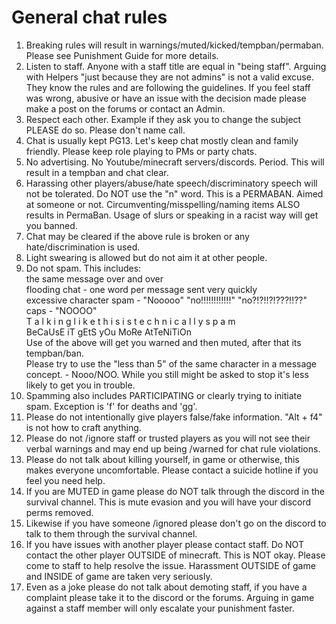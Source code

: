 
# General chat rules

1. Breaking rules will result in warnings/muted/kicked/tempban/permaban. Please see Punishment Guide for more details.
2. Listen to staff. Anyone with a staff title are equal in "being staff". Arguing with Helpers "just because they are not admins" is not a valid excuse. They know the rules and are following the guidelines. If you feel staff was wrong, abusive or have an issue with the decision made please make a post on the forums or contact an Admin.
3. Respect each other. Example if they ask you to change the subject PLEASE do so. Please don't name call.
4. Chat is usually kept PG13. Let's keep chat mostly clean and family friendly. Please keep role playing to PMs or party chats. 
5. No advertising. No Youtube/minecraft servers/discords. Period. This will result in a tempban and chat clear.
6. Harassing other players/abuse/hate speech/discriminatory speech will not be tolerated. Do NOT use the "n" word. This is a PERMABAN. Aimed at someone or not. Circumventing/misspelling/naming items ALSO results in PermaBan. Usage of slurs or speaking in a racist way will get you banned.
7. Chat may be cleared if the above rule is broken or any hate/discrimination is used. 
8. Light swearing is allowed but do not aim it at other people.
9. Do not spam. This includes:<br>
the same message over and over<br>
flooding chat - one word per message sent very quickly<br>
excessive character spam - "Nooooo" "no!!!!!!!!!!!!" "no?!?!!?!???!!??"<br>
caps - "NOOOO"<br>
T a l k i n g  l i k e  t h i s  i s  t e c h n i c a l l y  s p a m<br>
BeCaUsE iT gEtS yOu MoRe AtTeNiTiOn<br>
Use of the above will get you warned and then muted, after that its tempban/ban. <br>
Please try to use the "less than 5" of the same character in a message concept. - Nooo/NOO. 
While you still might be asked to stop it's less likely to get you in trouble.
10. Spamming also includes PARTICIPATING or clearly trying to initiate spam. Exception is 'f' for deaths and 'gg'.
11. Please do not intentionally give players false/fake information. "Alt + f4" is not how to craft anything. 
12. Please do not /ignore staff or trusted players as you will not see their verbal warnings and may end up being /warned for chat rule violations.
13. Please do not talk about killing yourself, in game or otherwise, this makes everyone uncomfortable. Please contact a suicide hotline if you feel you need help. 
14. If you are MUTED in game please do NOT talk through the discord in the survival channel. This is mute evasion and you will have your discord perms removed. 
15. Likewise if you have someone /ignored please don't go on the discord to talk to them through the survival channel.
16. If you have issues with another player please contact staff. Do NOT contact the other player OUTSIDE of minecraft. This is NOT okay. Please come to staff to help resolve the issue. Harassment OUTSIDE of game and INSIDE of game are taken very seriously. 
17. Even as a joke please do not talk about demoting staff, if you have a complaint please take it to the discord or the forums. Arguing in game against a staff member will only escalate your punishment faster. 
